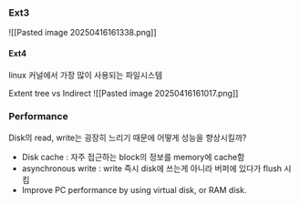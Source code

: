 
### Ext3







![[Pasted image 20250416161338.png]]


#### Ext4
linux 커널에서 가장 많이 사용되는 파일시스템

Extent tree vs Indirect
![[Pasted image 20250416161017.png]]

### Performance

Disk의 read, write는 굉장히 느리기 때문에 어떻게 성능을 향상시킬까?

- Disk cache : 자주 접근하는 block의 정보를 memory에 cache함
- asynchronous write : write 즉시 disk에 쓰는게 아니라 버퍼에 있다가 flush 시킴
- Improve PC performance by using virtual disk, or RAM disk.
